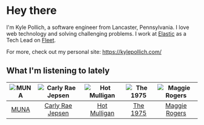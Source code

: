 # Hey there


I'm Kyle Pollich, a software engineer from Lancaster, Pennsylvania. I love web technology and solving challenging problems.
I work at [Elastic](https://www.elastic.co/) as a Tech Lead on [Fleet](https://www.elastic.co/guide/en/fleet/current/fleet-overview.html).

For more, check out my personal site: https://kylepollich.com/

## What I'm listening to lately

<!-- begin artists -->
  |![MUNA](https://i.scdn.co/image/ab6761610000f178eff80f0e9a1932555d15cd74)|![Carly Rae Jepsen](https://i.scdn.co/image/ab6761610000f178358577f183465ae7698a53a7)|![Hot Mulligan](https://i.scdn.co/image/ab6761610000f178ba1ce18b6a63e392b4d66e9e)|![The 1975](https://i.scdn.co/image/ab6761610000f17889348336354096fd4e36ca73)|![Maggie Rogers](https://i.scdn.co/image/ab6761610000f178c8167bcebaf508dc6c3459b1)|
  |:---:|:---:|:---:|:---:|:---:|
  |[MUNA](https://open.spotify.com/artist/6xdRb2GypJ7DqnWAI2mHGn)|[Carly Rae Jepsen](https://open.spotify.com/artist/6sFIWsNpZYqfjUpaCgueju)|[Hot Mulligan](https://open.spotify.com/artist/1lKZzN2d4IqiEYxyECIEHI)|[The 1975](https://open.spotify.com/artist/3mIj9lX2MWuHmhNCA7LSCW)|[Maggie Rogers](https://open.spotify.com/artist/4NZvixzsSefsNiIqXn0NDe)|
<!-- end artists -->
